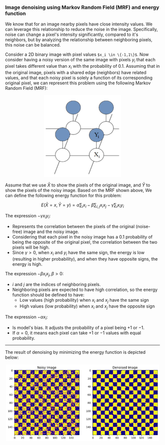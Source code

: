### Image denoising using Markov Random Field (MRF) and energy function

We know that for an image nearby pixels have close intensity values. We can leverage this relationship to reduce the noise in the image. Specifically, noise can change a pixel's intensity significantly, compared to it's neighbors, but by analyzing the relationship between neighboring pixels, this noise can be balanced. 

Consider a 2D binary image with pixel values `$x_i \in \{-1,1\}$`. Now consider having a noisy version of the same image with pixels $y_i$ that each pixel takes different value than $x_i$ with the probability of 0.1. Assuming that in the original image, pixels with a shared edge (neighbors) have related values, and that each noisy pixel is solely a function of its corresponding original pixel, we can represent this problem using the following Markov Random Field (MRF):

<center>
  <img src="assets/MRF.png" alt="Alt text" width=250>
</center>

Assume that we use $\bar{X}$ to show the pixels of the original image, and $\bar{Y}$ to show the pixels of the noisy image. Based on the MRF shown above, We can define the following energy function for this problem:

$$
E(\bar{X}=x, \bar{Y}=y)= \alpha \sum_ix_i - \beta\sum_{i,j}x_ix_j - \gamma \sum_i x_iy_i
$$

The expression $-\gamma x_i y_i$:
- Represents the correlation between the pixels of the original (noise-free) image and the noisy image.
- Considering that each pixel in the noisy image has a 0.1 probability of being the opposite of the original pixel, the correlation between the two pixels will be high. 
- Since $\gamma>0$, when $x_i$ and $y_i$ have the same sign, the energy is low (resulting in higher probability), and when they have opposite signs, the energy is high.

The expression $-\beta x_i x_j, \beta > 0$:
- $i$ and $j$ are the indices of neighboring pixels.
- Neighboring pixels are expected to have high correlation, so the energy function should be defined to have:
  - Low values (high probability) when $x_i$ and $x_j$ have the same sign
  - High values (low probability) when $x_i$ and $x_j$ have the opposite sign

The expression $-\alpha x_i$:
- Is model's bias. It adjusts the probability of a pixel being $+1$ or $-1$.
- If $\alpha = 0$, it means each pixel can take $+1$ or $-1$ values with equal probability.

---
The result of denoising by minimizing the energy function is depicted below:


<center>
  <img src="assets/output.png" alt="Alt text" width=500>
</center>
